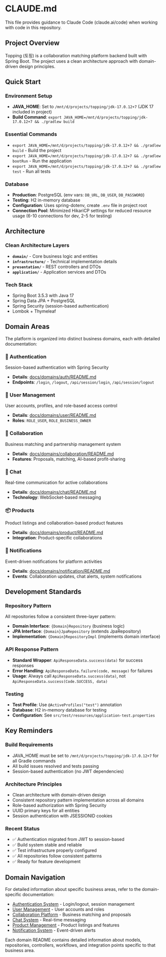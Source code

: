 # CLAUDE.md

This file provides guidance to Claude Code (claude.ai/code) when working with code in this repository.

## Project Overview
Topping (토핑) is a collaboration matching platform backend built with Spring Boot. The project uses a clean architecture approach with domain-driven design principles.

## Quick Start

### Environment Setup
- **JAVA_HOME**: Set to `/mnt/d/projects/topping/jdk-17.0.12+7` (JDK 17 included in project)
- **Build Command**: `export JAVA_HOME=/mnt/d/projects/topping/jdk-17.0.12+7 && ./gradlew build`

### Essential Commands
- `export JAVA_HOME=/mnt/d/projects/topping/jdk-17.0.12+7 && ./gradlew build` - Build the project
- `export JAVA_HOME=/mnt/d/projects/topping/jdk-17.0.12+7 && ./gradlew bootRun` - Run the application
- `export JAVA_HOME=/mnt/d/projects/topping/jdk-17.0.12+7 && ./gradlew test` - Run all tests

### Database
- **Production**: PostgreSQL (env vars: `DB_URL`, `DB_USER`, `DB_PASSWORD`)
- **Testing**: H2 in-memory database
- **Configuration**: Uses spring-dotenv, create `.env` file in project root
- **Connection Pool**: Minimized HikariCP settings for reduced resource usage (6-10 connections for dev, 2-5 for testing)

## Architecture

### Clean Architecture Layers
- **`domain/`** - Core business logic and entities
- **`infrastructure/`** - Technical implementation details
- **`presentation/`** - REST controllers and DTOs
- **`application/`** - Application services and DTOs

### Tech Stack
- Spring Boot 3.5.3 with Java 17
- Spring Data JPA + PostgreSQL
- Spring Security (session-based authentication)
- Lombok + Thymeleaf

## Domain Areas

The platform is organized into distinct business domains, each with detailed documentation:

### 🔐 Authentication
Session-based authentication with Spring Security
- **Details**: [docs/domains/auth/README.md](./docs/domains/auth/README.md)
- **Endpoints**: `/login`, `/logout`, `/api/session/login`, `/api/session/logout`

### 👤 User Management
User accounts, profiles, and role-based access control
- **Details**: [docs/domains/user/README.md](./docs/domains/user/README.md)
- **Roles**: `ROLE_USER`, `ROLE_BUSINESS_OWNER`

### 🤝 Collaboration
Business matching and partnership management system
- **Details**: [docs/domains/collaboration/README.md](./docs/domains/collaboration/README.md)
- **Features**: Proposals, matching, AI-based profit-sharing

### 💬 Chat
Real-time communication for active collaborations
- **Details**: [docs/domains/chat/README.md](./docs/domains/chat/README.md)
- **Technology**: WebSocket-based messaging

### 📦 Products
Product listings and collaboration-based product features
- **Details**: [docs/domains/product/README.md](./docs/domains/product/README.md)
- **Integration**: Product-specific collaborations

### 🔔 Notifications
Event-driven notifications for platform activities
- **Details**: [docs/domains/notification/README.md](./docs/domains/notification/README.md)
- **Events**: Collaboration updates, chat alerts, system notifications

## Development Standards

### Repository Pattern
All repositories follow a consistent three-layer pattern:
- **Domain Interface**: `{Domain}Repository` (business logic)
- **JPA Interface**: `{Domain}JpaRepository` (extends JpaRepository)
- **Implementation**: `{Domain}RepositoryImpl` (implements domain interface)

### API Response Pattern
- **Standard Wrapper**: `ApiResponseData.success(data)` for success responses
- **Error Handling**: `ApiResponseData.failure(code, message)` for failures
- **Usage**: Always call `ApiResponseData.success(data)`, not `ApiResponseData.success(Code.SUCCESS, data)`

### Testing
- **Test Profile**: Use `@ActiveProfiles("test")` annotation
- **Database**: H2 in-memory database for testing
- **Configuration**: See `src/test/resources/application-test.properties`

## Key Reminders

### Build Requirements
- JAVA_HOME must be set to `/mnt/d/projects/topping/jdk-17.0.12+7` for all Gradle commands
- All build issues resolved and tests passing
- Session-based authentication (no JWT dependencies)

### Architecture Principles
- Clean architecture with domain-driven design
- Consistent repository pattern implementation across all domains
- Role-based authorization with Spring Security
- UUID primary keys for all entities
- Session authentication with JSESSIONID cookies

### Recent Status
- ✅ Authentication migrated from JWT to session-based
- ✅ Build system stable and reliable
- ✅ Test infrastructure properly configured
- ✅ All repositories follow consistent patterns
- ✅ Ready for feature development

## Domain Navigation

For detailed information about specific business areas, refer to the domain-specific documentation:

- [Authentication System](./docs/domains/auth/README.md) - Login/logout, session management
- [User Management](./docs/domains/user/README.md) - User accounts and roles
- [Collaboration Platform](./docs/domains/collaboration/README.md) - Business matching and proposals
- [Chat System](./docs/domains/chat/README.md) - Real-time messaging
- [Product Management](./docs/domains/product/README.md) - Product listings and features
- [Notification System](./docs/domains/notification/README.md) - Event-driven alerts

Each domain README contains detailed information about models, repositories, controllers, workflows, and integration points specific to that business area.